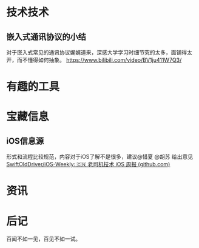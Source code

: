 # 技术技术
##  嵌入式通讯协议的小结
对于嵌入式常见的通讯协议娓娓道来，深感大学学习时细节究的太多，面铺得太开，而不懂得如何抽象。
https://www.bilibili.com/video/BV1ju411W7Q3/

# 有趣的工具

# 宝藏信息
## iOS信息源
形式和流程比较规范，内容对于iOS了解不是很多，建议@惜夏 @胡苏 给出意见
[SwiftOldDriver/iOS-Weekly: 🇨🇳 老司机技术 iOS 周报 (github.com)](https://github.com/SwiftOldDriver/iOS-Weekly)

# 资讯

# 后记
百闻不如一见，百见不如一试。